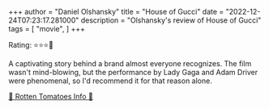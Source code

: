 +++
author = "Daniel Olshansky"
title = "House of Gucci"
date = "2022-12-24T07:23:17.281000"
description = "Olshansky's review of House of Gucci"
tags = [
    "movie",
]
+++

Rating: ⭐⭐⭐🌟

A captivating story behind a brand almost everyone recognizes. The film wasn't mind-blowing, but the performance by Lady Gaga and Adam Driver were phenomenal, so I'd recommend it for that reason alone.

[🍅 Rotten Tomatoes Info 🍅](https://www.rottentomatoes.com//m/house_of_gucci)